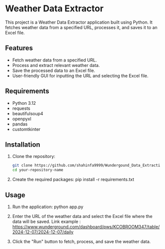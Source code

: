 # Weather Data Extractor

This project is a Weather Data Extractor application built using Python. It fetches weather data from a specified URL, processes it, and saves it to an Excel file.

## Features

- Fetch weather data from a specified URL.
- Process and extract relevant weather data.
- Save the processed data to an Excel file.
- User-friendly GUI for inputting the URL and selecting the Excel file.

## Requirements

- Python 3.12
- requests
- beautifulsoup4
- openpyxl
- pandas
- customtkinter

## Installation

1. Clone the repository:
   ```sh
   git clone https://github.com/shahinfa9999/Wundergound_Data_Extractio-.git
   cd your-repository-name

2. Create the required packages:
    pip install -r requirements.txt

## Usage

1. Run the application:
    python app.py

2. Enter the URL of the weather data and select the Excel file where the data will be saved.
    Link example : https://www.wunderground.com/dashboard/pws/KCOBROOM347/table/2024-12-07/2024-12-07/daily

3. Click the "Run" button to fetch, process, and save the weather data.